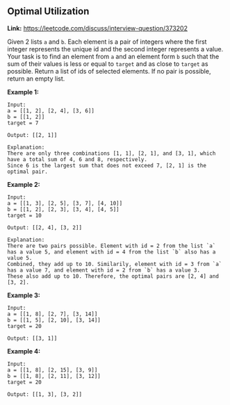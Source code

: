 ## Optimal Utilization

**Link:** https://leetcode.com/discuss/interview-question/373202

Given 2 lists `a` and `b`. Each element is a pair of integers where the first integer represents the unique id and the second integer represents a value. Your task is to find an element from `a` and an element form `b` such that the sum of their values is less or equal to `target` and as close to `target` as possible. Return a list of ids of selected elements. If no pair is possible, return an empty list.

**Example 1:**

    Input:
    a = [[1, 2], [2, 4], [3, 6]]
    b = [[1, 2]]
    target = 7
    
    Output: [[2, 1]]
    
    Explanation:
    There are only three combinations [1, 1], [2, 1], and [3, 1], which have a total sum of 4, 6 and 8, respectively.
    Since 6 is the largest sum that does not exceed 7, [2, 1] is the optimal pair.
    

**Example 2:**

    Input:
    a = [[1, 3], [2, 5], [3, 7], [4, 10]]
    b = [[1, 2], [2, 3], [3, 4], [4, 5]]
    target = 10
    
    Output: [[2, 4], [3, 2]]
    
    Explanation:
    There are two pairs possible. Element with id = 2 from the list `a` has a value 5, and element with id = 4 from the list `b` also has a value 5.
    Combined, they add up to 10. Similarily, element with id = 3 from `a` has a value 7, and element with id = 2 from `b` has a value 3.
    These also add up to 10. Therefore, the optimal pairs are [2, 4] and [3, 2].
    

**Example 3:**

    Input:
    a = [[1, 8], [2, 7], [3, 14]]
    b = [[1, 5], [2, 10], [3, 14]]
    target = 20
    
    Output: [[3, 1]]
    

**Example 4:**

    Input:
    a = [[1, 8], [2, 15], [3, 9]]
    b = [[1, 8], [2, 11], [3, 12]]
    target = 20
    
    Output: [[1, 3], [3, 2]]